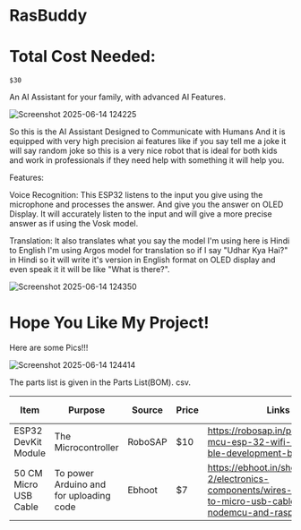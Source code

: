 # RasBuddy

# Total Cost Needed:
```
$30
```


An AI Assistant for your family, with advanced AI Features.

![Screenshot 2025-06-14 124225](https://github.com/user-attachments/assets/677e1969-142c-4b84-89ff-0a6201f27863)


So this is the AI Assistant Designed to Communicate with Humans And it is equipped with very high precision ai features like if you say tell me a joke it will say random joke so this is a very nice robot that is ideal for both kids and work in professionals if they need help with something it will help you.

Features:

Voice Recognition: This ESP32 listens to the input you give using the microphone and processes the answer. And give you the answer on OLED Display. It will accurately listen to the input and will give a more precise answer as if using the Vosk model.

Translation: It also translates what you say the model I'm using here is Hindi to English I'm using Argos model for translation so if I say "Udhar Kya Hai?" in Hindi so it will write it's version in English format on OLED display and even speak it it will be like "What is there?".

![Screenshot 2025-06-14 124350](https://github.com/user-attachments/assets/6e122cb5-7d3e-47d2-a75d-88d96332ed40)

# Hope You Like My Project!

Here are some Pics!!!




![Screenshot 2025-06-14 124414](https://github.com/user-attachments/assets/adf1de72-270e-40f7-95e6-a99c20023e0c)




The parts list is given in the Parts List(BOM). csv.


|     Item      |                                                        Purpose                                                               |     Source    |     Price     |    Links    | Total Price
| ------------- | ---------------------------------------------------------------------------------------------------------------------------- | ------------- | ------------- | -------------- | --------------------- |
| ESP32 DevKit Module           | The Microcontroller                                                                                   |RoboSAP     |$10            |      https://robosap.in/product/node-mcu-esp-32-wifi-bluetooth-ble-development-board/       |  $10                     |
|50 CM Micro USB Cable |To power Arduino and for uploading code                                                             |Ebhoot        |$7          |      https://ebhoot.in/shop-2/electronics-components/wires-cables/usb-to-micro-usb-cable-for-nodemcu-and-raspberry-pi/       |       $10              |
